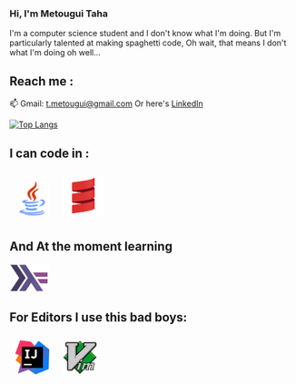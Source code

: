 ### Hi, I'm Metougui Taha

I'm a computer science student and I don't know what I'm doing.
But I'm particularly talented at making spaghetti code, Oh wait, that means I don't what I'm doing oh well...

## Reach me :
📫 Gmail: <a href="t.metougui@gmail.com">t.metougui@gmail.com</a>
Or here's <a href="https://www.linkedin.com/in/taha-metougui">LinkedIn</a>

[![Top Langs](https://github-readme-stats.vercel.app/api/top-langs/?username=Silverest12&hide=html&theme=dracula)](https://github.com/Silverest12/Silverest12)

## I can code in :
<p>
 <img src="./logos/javaLogo.png" height='60px' style="margin:10px" alt="Java">
 <img src="./logos/scalaLogo.png" height='70px' style="margin:10px" alt="Scala">
</p>

## And At the moment learning 
<img src="./logos/haskell.png" height='50px' alt="Haskell">

## For Editors I use this bad boys:
<p>
  <img src="./logos/IJlogo.png" height='60px' style="margin:10px" alt="IntelliJ Idea">
  <img src="./logos/VimLogo.png" height='60px' style="margin:10px" alt="Vim">
</p>
